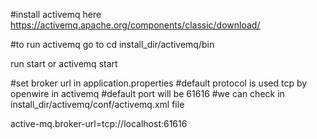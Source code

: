 
#install activemq here
https://activemq.apache.org/components/classic/download/

#to run activemq
go to cd install_dir/activemq/bin

run start or activemq start

#set broker url in application.properties
#default protocol is used tcp by openwire in activemq
#default port will be 61616
#we can check in install_dir/activemq/conf/activemq.xml file

active-mq.broker-url=tcp://localhost:61616


